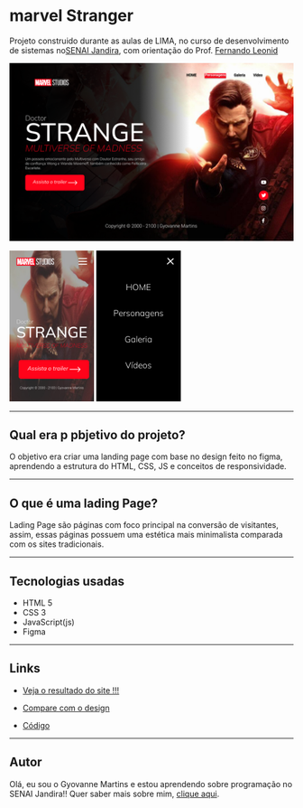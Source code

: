 # marvel Stranger
Projeto construido durante as aulas de LIMA, no curso de desenvolvimento de sistemas no[SENAI Jandira](https://jandira.sp.senai.br/), com orientação do Prof. [Fernando Leonid](https://github.com/fernandoleonid)

![](./img/WEB.png)

<img src="./img/Android Small - 1.png" width="150px">        <img src="./img/Android Small - 2.png" width="150px">

***


## Qual era p pbjetivo do projeto?
O objetivo era criar uma landing page com base no design feito no figma, aprendendo a estrutura do HTML, CSS, JS e conceitos de responsividade.

***
## O que é uma lading Page?
Lading Page são páginas com foco principal na conversão de visitantes, assim, essas páginas possuem uma estética mais minimalista comparada com os sites tradicionais.

***
## Tecnologias usadas
- HTML 5
- CSS 3
- JavaScript(js)
- Figma

***
## Links 
 - [Veja o resultado do site !!!](https://gyovannems.github.io/marvel--projeto/)

- [Compare com o design](https://www.figma.com/file/hVUdFGJJ1ETpBDtRLm6BH8/LIMA---STRANGER2?node-id=10%3A46)

- [Código](https://github.com/GyovanneMS/marvel--projeto)

***
## Autor
Olá, eu sou o Gyovanne Martins e estou aprendendo sobre programação no SENAI Jandira!! Quer saber mais sobre mim, [clique aqui]().